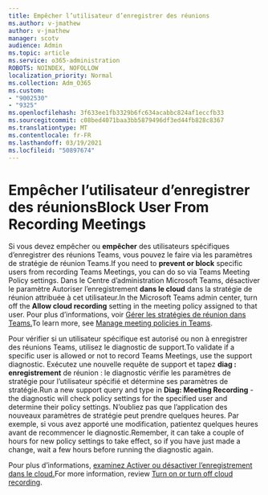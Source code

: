 ```yaml
---
title: Empêcher l’utilisateur d’enregistrer des réunions
ms.author: v-jmathew
author: v-jmathew
manager: scotv
audience: Admin
ms.topic: article
ms.service: o365-administration
ROBOTS: NOINDEX, NOFOLLOW
localization_priority: Normal
ms.collection: Adm_O365
ms.custom:
- "9002530"
- "9325"
ms.openlocfilehash: 3f633ee1fb3329b6fc634acabbc824af1eccfb33
ms.sourcegitcommit: c08bed4071baa3bb5879496df3ed44fb828c8367
ms.translationtype: MT
ms.contentlocale: fr-FR
ms.lasthandoff: 03/19/2021
ms.locfileid: "50897674"
---
```

# <a name="block-user-from-recording-meetings"></a><span data-ttu-id="ffa69-102">Empêcher l’utilisateur d’enregistrer des réunions</span><span class="sxs-lookup"><span data-stu-id="ffa69-102">Block User From Recording Meetings</span></span>

<span data-ttu-id="ffa69-103">Si vous devez empêcher ou **empêcher** des utilisateurs spécifiques d’enregistrer des réunions Teams, vous pouvez le faire via les paramètres de stratégie de réunion Teams.</span><span class="sxs-lookup"><span data-stu-id="ffa69-103">If you need to **prevent or block** specific users from recording Teams Meetings, you can do so via Teams Meeting Policy settings.</span></span> <span data-ttu-id="ffa69-104">Dans le Centre d’administration Microsoft Teams, désactiver le paramètre Autoriser l’enregistrement **dans le cloud** dans la stratégie de réunion attribuée à cet utilisateur.</span><span class="sxs-lookup"><span data-stu-id="ffa69-104">In the Microsoft Teams admin center, turn off the **Allow cloud recording** setting in the meeting policy assigned to that user.</span></span> <span data-ttu-id="ffa69-105">Pour plus d’informations, voir [Gérer les stratégies de réunion dans Teams.](https://docs.microsoft.com/microsoftteams/meeting-policies-in-teams#allow-cloud-recording)</span><span class="sxs-lookup"><span data-stu-id="ffa69-105">To learn more, see [Manage meeting policies in Teams](https://docs.microsoft.com/microsoftteams/meeting-policies-in-teams#allow-cloud-recording).</span></span>

<span data-ttu-id="ffa69-106">Pour vérifier si un utilisateur spécifique est autorisé ou non à enregistrer des réunions Teams, utilisez le diagnostic de support.</span><span class="sxs-lookup"><span data-stu-id="ffa69-106">To validate if a specific user is allowed or not to record Teams Meetings, use the support diagnostic.</span></span> <span data-ttu-id="ffa69-107">Exécutez une nouvelle requête de support et tapez **diag : enregistrement** de réunion : le diagnostic vérifie les paramètres de stratégie pour l’utilisateur spécifié et détermine ses paramètres de stratégie.</span><span class="sxs-lookup"><span data-stu-id="ffa69-107">Run a new support query and type in **Diag: Meeting Recording** - the diagnostic will check policy settings for the specified user and determine their policy settings.</span></span> <span data-ttu-id="ffa69-108">N’oubliez pas que l’application des nouveaux paramètres de stratégie peut prendre quelques heures. Par exemple, si vous avez apporté une modification, patientez quelques heures avant de recommencer le diagnostic.</span><span class="sxs-lookup"><span data-stu-id="ffa69-108">Remember, it can take a couple of hours for new policy settings to take effect, so if you have just made a change, wait a few hours before running the diagnostic again.</span></span>

<span data-ttu-id="ffa69-109">Pour plus d’informations, [examinez Activer ou désactiver l’enregistrement dans le cloud.](https://docs.microsoft.com/microsoftteams/cloud-recording#turn-on-or-turn-off-cloud-recording)</span><span class="sxs-lookup"><span data-stu-id="ffa69-109">For more information, review [Turn on or turn off cloud recording](https://docs.microsoft.com/microsoftteams/cloud-recording#turn-on-or-turn-off-cloud-recording).</span></span>
